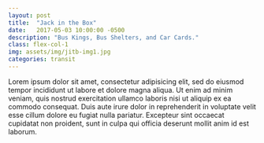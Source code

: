 ```yaml
---
layout: post
title:  "Jack in the Box"
date:   2017-05-03 10:00:00 -0500
description: "Bus Kings, Bus Shelters, and Car Cards."
class: flex-col-1
img: assets/img/jitb-img1.jpg
categories: transit
---
```

Lorem ipsum dolor sit amet, consectetur adipisicing elit, sed do eiusmod tempor incididunt ut labore et dolore magna aliqua. Ut enim ad minim veniam, quis nostrud exercitation ullamco laboris nisi ut aliquip ex ea commodo consequat. Duis aute irure dolor in reprehenderit in voluptate velit esse cillum dolore eu fugiat nulla pariatur. Excepteur sint occaecat cupidatat non proident, sunt in culpa qui officia deserunt mollit anim id est laborum.
